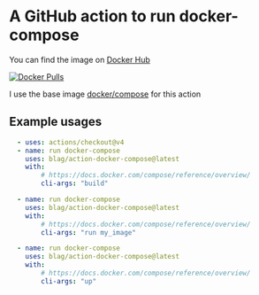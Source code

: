# A GitHub action to run docker-compose

You can find the image on [Docker Hub](https://hub.docker.com/r/blag/action-docker-compose)

[![Docker Pulls](https://img.shields.io/docker/pulls/blag/action-docker-compose.svg)](https://hub.docker.com/r/blag/action-docker-compose)

I use the base image [docker/compose](https://hub.docker.com/r/docker/compose) for this action

## Example usages

```yml
  - uses: actions/checkout@v4
  - name: run docker-compose
    uses: blag/action-docker-compose@latest
    with:
        # https://docs.docker.com/compose/reference/overview/
        cli-args: "build"

  - name: run docker-compose
    uses: blag/action-docker-compose@latest
    with:
        # https://docs.docker.com/compose/reference/overview/
        cli-args: "run my_image"

  - name: run docker-compose
    uses: blag/action-docker-compose@latest
    with:
        # https://docs.docker.com/compose/reference/overview/
        cli-args: "up"
```
